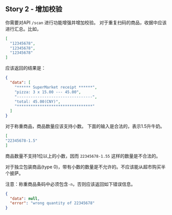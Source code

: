 Story 2 - 增加校验
---

你需要对API `/scan` 进行功能增强并增加校验。
对于重复扫码的商品，收据中应该进行汇总。比如，
```json
[
  "12345678",
  "12345678",
  "12345678"
]
```

应该返回的结果是：
```json
{
  "data": [
    "****** SuperMarket receipt ******",
    "pizza: 3 x 15.00 --- 45.00",
    "---------------------------------",
    "total: 45.00(CNY)",
    "*********************************"
  ]
}
```

对于称重商品，商品数量应该支持小数。
下面的输入是合法的，表示1.5升牛奶。
```json
[
"22345678-1.5"
]
```
商品数量不支持1位以上的小数，因而 `22345678-1.55` 这样的数量是不合法的。

对于独立包装商品(type 0)，带有小数的数量是不允许的。不应该能从超市购买半个披萨。

注意：称重商品条码中必须包含`-n`，否则应该返回如下错误信息。

```json
{
  "data": null,
  "error": "wrong quantity of 22345678"
}
```
